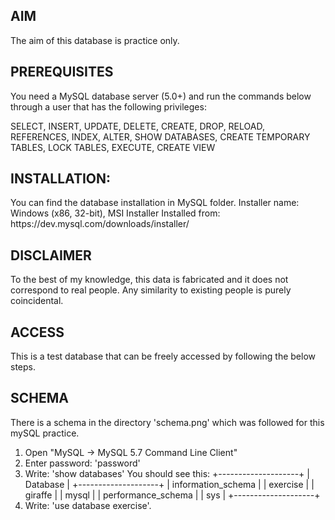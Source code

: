

<h2>AIM</h2>
The aim of this database is practice only. 

<h2>PREREQUISITES</h2>
You need a MySQL database server (5.0+) and run the commands below through a user that has the following privileges:

SELECT, INSERT, UPDATE, DELETE, 
CREATE, DROP, RELOAD, REFERENCES, 
INDEX, ALTER, SHOW DATABASES, 
CREATE TEMPORARY TABLES, 
LOCK TABLES, EXECUTE, CREATE VIEW

<h2>INSTALLATION: </h2>
You can find the database installation in MySQL folder.
Installer name: Windows (x86, 32-bit), MSI Installer
Installed from: https://dev.mysql.com/downloads/installer/


<h2>DISCLAIMER </h2>
To the best of my knowledge, this data is fabricated and it does not correspond to real people. Any similarity to existing people is purely coincidental.

<h2>ACCESS </h2>
This is a test database that can be freely accessed by following the below steps. 

<h2>SCHEMA</h2>
There is a schema in the directory 'schema.png' which was followed for this mySQL practice. 

1. Open "MySQL -> MySQL 5.7 Command Line Client"
2. Enter password: 'password'
3. Write: 'show databases'
You should see this: 
+--------------------+
| Database           |
+--------------------+
| information_schema |
| exercise           |
| giraffe            |
| mysql              |
| performance_schema |
| sys                |
+--------------------+
4. Write: 'use database exercise'.
